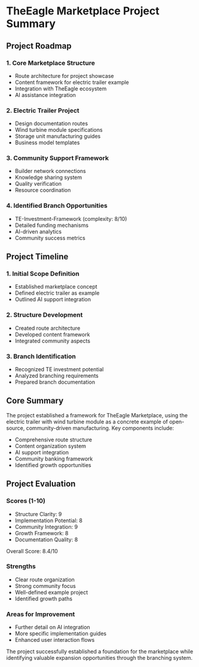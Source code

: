 # TheEagle Marketplace Project Summary

## Project Roadmap

### 1. Core Marketplace Structure
- Route architecture for project showcase
- Content framework for electric trailer example
- Integration with TheEagle ecosystem
- AI assistance integration

### 2. Electric Trailer Project
- Design documentation routes
- Wind turbine module specifications
- Storage unit manufacturing guides
- Business model templates

### 3. Community Support Framework
- Builder network connections
- Knowledge sharing system
- Quality verification
- Resource coordination

### 4. Identified Branch Opportunities
- TE-Investment-Framework (complexity: 8/10)
- Detailed funding mechanisms
- AI-driven analytics
- Community success metrics

## Project Timeline

### 1. Initial Scope Definition
- Established marketplace concept
- Defined electric trailer as example
- Outlined AI support integration

### 2. Structure Development
- Created route architecture
- Developed content framework
- Integrated community aspects

### 3. Branch Identification
- Recognized TE investment potential
- Analyzed branching requirements
- Prepared branch documentation

## Core Summary
The project established a framework for TheEagle Marketplace, using the electric trailer with wind turbine module as a concrete example of open-source, community-driven manufacturing. Key components include:
- Comprehensive route structure
- Content organization system
- AI support integration
- Community banking framework
- Identified growth opportunities

## Project Evaluation

### Scores (1-10)
- Structure Clarity: 9
- Implementation Potential: 8
- Community Integration: 9
- Growth Framework: 8
- Documentation Quality: 8

Overall Score: 8.4/10

### Strengths
- Clear route organization
- Strong community focus
- Well-defined example project
- Identified growth paths

### Areas for Improvement
- Further detail on AI integration
- More specific implementation guides
- Enhanced user interaction flows

The project successfully established a foundation for the marketplace while identifying valuable expansion opportunities through the branching system.
